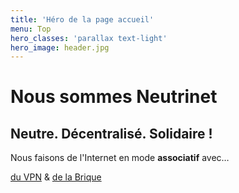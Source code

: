 ```yaml
---
title: 'Héro de la page accueil'
menu: Top
hero_classes: 'parallax text-light'
hero_image: header.jpg
---
```


# Nous sommes Neutrinet
## Neutre. Décentralisé. Solidaire !

Nous faisons de l'Internet en mode **associatif** avec…

[du VPN](/vpn?classes=btn,btn-primary) & [de la Brique](/brique?classes=btn,btn-success)






